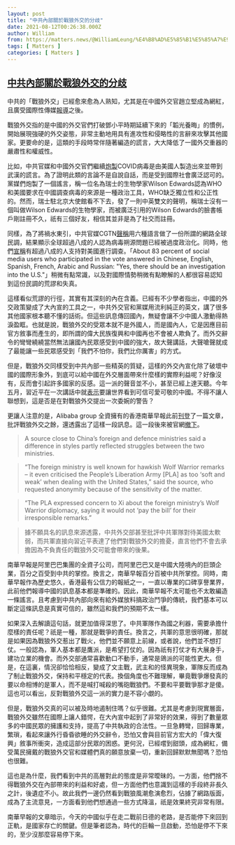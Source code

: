 ```yaml
---
layout: post
title: "中共內部關於戰狼外交的分歧"
date: 2021-08-12T00:26:38.000Z
author: William
from: https://matters.news/@WilliamLeung/%E4%B8%AD%E5%85%B1%E5%85%A7%E9%83%A8%E9%97%9C%E6%96%BC%E6%88%B0%E7%8B%BC%E5%A4%96%E4%BA%A4%E7%9A%84%E5%88%86%E6%AD%A7-bafyreicuy5dff5u6na6rtalryr7dx32cbsk24mo5zafpd33ww3au7wsyum
tags: [ Matters ]
categories: [ Matters ]
---
```

<!--1628727998000-->
[中共內部關於戰狼外交的分歧](https://matters.news/@WilliamLeung/%E4%B8%AD%E5%85%B1%E5%85%A7%E9%83%A8%E9%97%9C%E6%96%BC%E6%88%B0%E7%8B%BC%E5%A4%96%E4%BA%A4%E7%9A%84%E5%88%86%E6%AD%A7-bafyreicuy5dff5u6na6rtalryr7dx32cbsk24mo5zafpd33ww3au7wsyum)
------

<div>
<p>中共的「戰狼外交」已經愈來愈為人熟知，尤其是在中國外交官趙立堅成為網紅，且廣受國際性傳媒<a href="https://www.nytimes.com/2021/07/07/magazine/china-diplomacy-twitter-zhao-lijian.html" target="_blank">報導</a>之後。</p><p>戰狼外交指的是中國的外交官們打破鄧小平時期延續下來的「韜光養晦」的慣例，開始展現強硬的外交姿態，非常主動地用具有進攻性和侵略性的言辭來攻擊其他國家。更要命的是，這類的手段時常伴隨著編造的謊言，大大降低了一國外交重器的嚴肅性和權威性。</p><p>比如，中共官媒和中國外交官們繼續<a href="https://amp.cnn.com/cnn/2020/03/13/politics/state-department-chinese-ambassador-coronavirus/index.html" target="_blank">炮製</a>COVID病毒是由美國人製造出來並帶到武漢的謊言。為了證明此類的言論不是自說自話，而是受到國際社會廣泛認可的。黨媒們炮製了一個謠言，稱一位名為瑞士的生物學家Wilson Edwards認為WHO和美國要求在中國調查病毒的來源是一種政治工具，WHO缺乏獨立性和公正性的。然而，瑞士駐北京大使館看不下去，發了一則中英雙文的聲明，稱瑞士沒有一個叫做Wilson Edwards的生物學家，而被廣泛引用的Wilson Edwards的臉書帳戶剛註冊不久，祇有三個好友，相信其並非是為了社交而註冊。</p><p>同樣，為了將禍水東引，中共官媒CGTN<a href="https://newsus.cgtn.com/news/2021-07-27/Global-online-poll-shows-the-origins-of-COVID-19-became-politicized-12eaxXkgzQY/index.html" target="_blank">聲稱</a>用六種語言做了一份所謂的網路全球民調，結果顯示全球超過八成的人認為病毒朔源問題已經被過度政治化。同時，他們<a href="https://news.cgtn.com/news/2021-08-02/CGTN-Think-Tank-conducts-another-global-online-survey-12oRcGpQ86Y/index.html" target="_blank">宣稱</a>有超過八成的人支持對美國進行調查。「About 83 percent of social media users who participated in the vote answered in Chinese, English, Spanish, French, Arabic and Russian: "Yes, there should be an investigation into the U.S."」稍微有點常識，以及對國際情勢稍微有點瞭解的人都很容易認知到這份民調的荒謬和失真。</p><p>這樣看似荒謬的行徑，其實有其深刻的內在含義。已經有不少學者指出，中國的外交政策變成了大內宣的工具之一，中共外交官和黨媒用流利純正的英文，講了很多其他國家根本聽不懂的話術。但這些訊息傳回國內，無疑會讓不少中國人激動得熱淚盈眶。也就是說，戰狼外交的受眾本就不是外國人，而是國內人，它是因應目前官方敘事而產生的，即所謂的偉大民族復興和中國再也不會被人欺負了。而外交辭令的彎彎繞繞當然無法讓國內民眾感受到中國的強大，故大聲講話，大聲嗆聲就成了最能讓一些民眾感受到「我們不怕你，我們比你厲害」的方式。</p><p>但是，戰狼外交同樣受到中共內部一些精英的質疑，這樣的外交內宣化除了破壞中國的國際形象外，到底可以給中國在外交層面帶來什麼樣的實際利益呢？好像沒有，反而會引起許多國家的反感。這一派的聲音並不小，甚至已經上達天聽。今年五月，習近平在一次講話中就<a href="https://www.chinanews.com/gn/2021/06-02/9490599.shtml" target="_blank">表示</a>要讓世界看到可信可愛可敬的中國。不得不讓人聯想到，這是否是在對戰狼外交提出一次委婉的警告？</p><p>更讓人注意的是，Alibaba group 全資擁有的香港南華早報此前<a href="https://www.scmp.com/news/china/diplomacy/article/3144269/wolf-vs-panda-china-crossroads-over-how-spread-its-global" target="_blank">刊登</a>了一篇文章，批評戰狼外交之餘，還透露出了這樣一段訊息。這一段後來被官網<a href="https://web.archive.org/web/20210808214146/https://www.scmp.com/news/china/diplomacy/article/3144269/wolf-vs-panda-china-crossroads-over-how-spread-its-global" target="_blank">撤下</a>。</p><blockquote>A source close to China’s foreign and defence ministries said a difference in styles partly reflected struggles between the two ministries.</blockquote><blockquote>“The foreign ministry is well known for hawkish Wolf Warrior remarks – it even criticised the People’s Liberation Army [PLA] as too ‘soft and weak’ when dealing with the United States,” said the source, who requested anonymity because of the sensitivity of the matter.</blockquote><blockquote>“The PLA expressed concern to Xi about the foreign ministry’s Wolf Warrior diplomacy, saying it would not ‘pay the bill’ for their irresponsible remarks.”</blockquote><blockquote>據不願具名的訊息來源透露，中共外交部甚至批評中共軍隊對待美國太軟弱，而共軍直接向習近平表達了他們對戰狼外交的擔憂，直言他們不會去承擔因為不負責任的戰狼外交可能會帶來的後果。</blockquote><p>南華早報是阿里巴巴集團的全資子公司，而阿里巴巴又是中國大陸境內的巨頭企業，百分之百受到中共的掌控。換言之，南華早報百分百被中共所掌控。同時，南華早報作為歷史悠久，香港最有公信力的報紙之一，一直以專業的口碑享譽業界，此前他們報導中國的訊息基本都是準確的。因此，南華早報不太可能也不太敢編造一條謠言。且考慮到中共內部向來有給外媒放料搞政治鬥爭的傳統，我們基本可以斷定這條訊息是真實可信的，雖然這和我們的預期不太一樣。</p><p>如果深入去解讀這句話，就更加值得深思了。中共軍隊作為國之利器，需要承擔什麼樣的責任呢？祇是一種，那就是戰爭的責任。換言之，共軍的意思很明確，那就是如果因為戰狼外交惹出了戰火，他們並不願意上前線，或者說，他們並不想打仗。一般認為，軍人基本都是鷹派，是希望打仗的。因為祇有打仗才有大展身手，建功立業的機會。而外交部通常喜歡動口不動手，通常是鴿派的可能性更大。但是，在這裏，情況卻恰恰相反，變成了文主戰，武主和的怪異現象，軍隊反而成為了制止戰狼外交，保持和平穩定的代表。換個角度也不難理解，畢竟戰爭爆發真的要以命相博的是軍人，而不是喊打喊殺的嘴砲戰狼們。不要和平要戰爭那才是傻。這也可以看出，反對戰狼外交這一派的實力是不容小覷的。</p><p>但是，戰狼外交真的可以被及時地遏制住嗎？似乎很難。尤其是考慮到現實層面，戰狼外交雖然在國際上讓人錯愕，在大內宣中起到了非常好的效果，得到了數量眾多的中國民眾的擁護和支持，提高了中共執政的合法性。一旦急轉彎，回歸專業，繁瑣，看起來讓外行昏昏欲睡的外交辭令，恐怕又會與目前官方宏大的「偉大復興」敘事所衝突，造成這部分民眾的困惑。更何況，已經嚐到甜頭，成為網紅，備受萬民擁戴的戰狼外交官和媒體們真的願意放棄一切，重新回歸默默無聞嗎？恐怕也很難。</p><p>這也是為什麼，我們看到中共的高層對此的態度是非常曖昧的。一方面，他們捨不得戰狼外交在內部帶來的利益和好處，但一方面他們也意識到這樣的手段終非長久之計，後遺症不小。故此我們一邊仍然看到戰狼風潮愈演愈烈，佔據了網路版面，成為了主流意見，一方面看到他們想通過一些方式降溫，祇是效果終究非常有限。</p><p>南華早報的文章暗示，今天的中國似乎在走二戰前日德的老路，是否能停下來回到正軌，是國家存亡的關鍵。但是筆者認為，時代的巨輪一旦啟動，恐怕是停不下來的，至少沒那麼容易停下來。</p>
</div>
